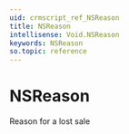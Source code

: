 ```yaml
---
uid: crmscript_ref_NSReason
title: NSReason
intellisense: Void.NSReason
keywords: NSReason
so.topic: reference
---
```


# NSReason

Reason for a lost sale

